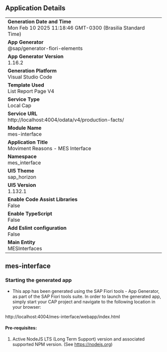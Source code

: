 ## Application Details
|               |
| ------------- |
|**Generation Date and Time**<br>Mon Feb 10 2025 11:18:46 GMT-0300 (Brasilia Standard Time)|
|**App Generator**<br>@sap/generator-fiori-elements|
|**App Generator Version**<br>1.16.2|
|**Generation Platform**<br>Visual Studio Code|
|**Template Used**<br>List Report Page V4|
|**Service Type**<br>Local Cap|
|**Service URL**<br>http://localhost:4004/odata/v4/production-facts/|
|**Module Name**<br>mes-interface|
|**Application Title**<br>Moviment Reasons - MES Interface|
|**Namespace**<br>mes_interface|
|**UI5 Theme**<br>sap_horizon|
|**UI5 Version**<br>1.132.1|
|**Enable Code Assist Libraries**<br>False|
|**Enable TypeScript**<br>False|
|**Add Eslint configuration**<br>False|
|**Main Entity**<br>MESInterfaces|

## mes-interface



### Starting the generated app

-   This app has been generated using the SAP Fiori tools - App Generator, as part of the SAP Fiori tools suite.  In order to launch the generated app, simply start your CAP project and navigate to the following location in your browser:

http://localhost:4004/mes-interface/webapp/index.html

#### Pre-requisites:

1. Active NodeJS LTS (Long Term Support) version and associated supported NPM version.  (See https://nodejs.org)


